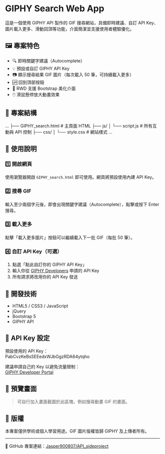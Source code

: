 # GIPHY Search Web App

這是一個使用 GIPHY API 製作的 GIF 搜尋網站，具備即時建議、自訂 API Key、圖片載入更多、滑動回頂等功能，介面簡潔並支援使用者體驗優化。

## 🖼️ 專案特色

- 🔍 即時關鍵字建議（Autocomplete）
- 💡 預設或自訂 GIPHY API Key
- 📷 顯示搜尋結果 GIF 圖片（每次載入 50 筆，可持續載入更多）
- 🆙 回到頂部按鈕
- 📱 RWD 支援 Bootstrap 美化介面
- 🖱️ 滑鼠懸停放大動畫效果

## 📁 專案結構

...
├── GIPHY_search.html # 主頁面 HTML
├── js/
│ └── script.js # 所有互動與 API 控制
├── css/
│ └── style.css # 網站樣式
...


## 🚀 使用說明

### 1️⃣ 開啟網頁

使用瀏覽器開啟 `GIPHY_search.html` 即可使用。網頁將預設使用內建 API Key。

### 2️⃣ 搜尋 GIF

輸入至少兩個字元後，即會出現關鍵字建議（Autocomplete），點擊或按下 Enter 搜尋。

### 3️⃣ 載入更多

點擊「載入更多圖片」按鈕可以繼續載入下一批 GIF（每批 50 筆）。

### 4️⃣ 自訂 API Key（可選）

1. 點選「點此自訂你的 GIPHY API Key」
2. 輸入你從 [GIPHY Developers](https://developers.giphy.com/) 申請的 API Key
3. 所有請求將改用你的 API Key 發送

## 🧪 開發技術

- HTML5 / CSS3 / JavaScript
- jQuery
- Bootstrap 5
- GIPHY API

## 🔑 API Key 設定

預設使用的 API Key：  
PabCvzKeBsSEEedxWJbGgzRDA64ytqho


建議申請自己的 Key 以避免流量限制：  
[GIPHY Developer Portal](https://developers.giphy.com/)

## 📸 預覽畫面

> 可自行加入畫面截圖於此區塊，例如搜尋動畫 GIF 的畫面。

## 📜 版權

本專案僅供學術或個人學習用途。GIF 圖片版權皆歸 GIPHY 及上傳者所有。

---

📌 GitHub 專案連結：[Jasper900807/API_sideproject](https://github.com/Jasper900807/API_sideproject)
